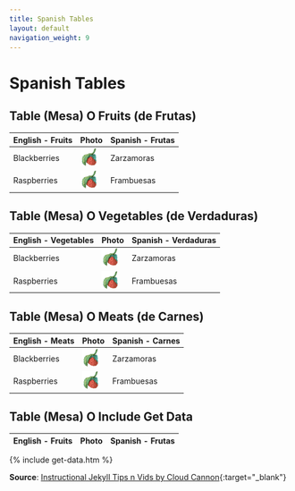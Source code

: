 ```yaml
---
title: Spanish Tables
layout: default
navigation_weight: 9
---
```

# Spanish Tables

## Table (Mesa) O Fruits (de Frutas)

English - Fruits|Photo|Spanish - Frutas|
---------|-----------|---------|
Blackberries|![Zarzamoras](../assets/img/raspberry-frambuesa-32-x-32.png)|Zarzamoras|
Raspberries|![Frambuesas](../assets/img/raspberry-frambuesa-32-x-32.png)|Frambuesas|

## Table (Mesa) O Vegetables (de Verdaduras)

English - Vegetables|Photo|Spanish - Verdaduras|
---------|-----------|---------|
Blackberries|![Page Banner](../assets/img/raspberry-frambuesa-32-x-32.png)|Zarzamoras|
Raspberries|![Page Banner](../assets/img/raspberry-frambuesa-32-x-32.png)|Frambuesas|

## Table (Mesa) O Meats (de Carnes)

English - Meats|Photo|Spanish - Carnes|
---------|-----------|---------|
Blackberries|![Page Banner](../assets/img/raspberry-frambuesa-32-x-32.png)|Zarzamoras|
Raspberries|![Page Banner](../assets/img/raspberry-frambuesa-32-x-32.png)|Frambuesas|

## Table (Mesa) O Include Get Data

English - Fruits|Photo|Spanish - Frutas|
---------|-----------|---------|
{% include get-data.htm %}

**Source**: [Instructional Jekyll Tips n Vids by Cloud Cannon](https://learn.cloudcannon.com/){:target="_blank"}